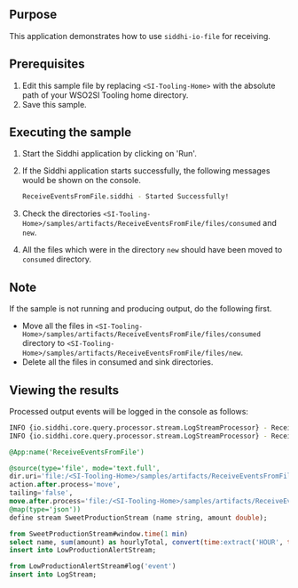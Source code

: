 
## Purpose

This application demonstrates how to use `siddhi-io-file` for receiving.

## Prerequisites

1. Edit this sample file by replacing `<SI-Tooling-Home>` with the absolute path of your WSO2SI Tooling home directory.
2. Save this sample.

## Executing the sample

1. Start the Siddhi application by clicking on 'Run'.
2. If the Siddhi application starts successfully, the following messages would be shown on the console.

    ```bash
    ReceiveEventsFromFile.siddhi - Started Successfully!
    ```

3. Check the directories `<SI-Tooling-Home>/samples/artifacts/ReceiveEventsFromFile/files/consumed` and `new`.
4. All the files which were in the directory `new` should have been moved to `consumed` directory.

## Note

If the sample is not running and producing output, do the following first.

* Move all the files in `<SI-Tooling-Home>/samples/artifacts/ReceiveEventsFromFile/files/consumed` directory to `<SI-Tooling-Home>/samples/artifacts/ReceiveEventsFromFile/files/new`.
* Delete all the files in consumed and sink directories.

## Viewing the results

Processed output events will be logged in the console as follows:

```bash
INFO {io.siddhi.core.query.processor.stream.LogStreamProcessor} - ReceiveEventsFromFile: event, StreamEvent{ timestamp=1513847875990, beforeWindowData=null, onAfterWindowData=null, outputData=[apache, 80.0, 2.0], type=CURRENT, next=null}
INFO {io.siddhi.core.query.processor.stream.LogStreamProcessor} - ReceiveEventsFromFile: event, StreamEvent{ timestamp=1513847876004, beforeWindowData=null, onAfterWindowData=null, outputData=[cloudbees, 134.4, 2.0], type=CURRENT, next=null}
```

```sql
@App:name('ReceiveEventsFromFile')

@source(type='file', mode='text.full',
dir.uri='file:/<SI-Tooling-Home>/samples/artifacts/ReceiveEventsFromFile/files/new',
action.after.process='move',
tailing='false',
move.after.process='file:/<SI-Tooling-Home>/samples/artifacts/ReceiveEventsFromFile/files/consumed',
@map(type='json'))
define stream SweetProductionStream (name string, amount double);

from SweetProductionStream#window.time(1 min)
select name, sum(amount) as hourlyTotal, convert(time:extract('HOUR', time:currentTimestamp(), 'yyyy-MM-dd hh:mm:ss'), 'double') as currentHour
insert into LowProductionAlertStream;

from LowProductionAlertStream#log('event')
insert into LogStream;
```
